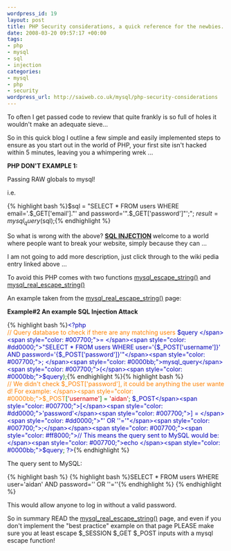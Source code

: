 ```yaml
--- 
wordpress_id: 19
layout: post
title: PHP Security considerations, a quick reference for the newbies.
date: 2008-03-20 09:57:17 +00:00
tags: 
- php
- mysql
- sql
- injection
categories: 
- mysql
- php
- security
wordpress_url: http://saiweb.co.uk/mysql/php-security-considerations
---
```

To often I get passed code to review that quite frankly is so full of holes it wouldn't make an adequate sieve...

So in this quick blog I outline a few simple and easily implemented steps to ensure as you start out in the world of PHP, your first site isn't hacked within 5 minutes, leaving you a whimpering wrek ...

<strong>PHP DON'T EXAMPLE 1:</strong>

Passing RAW globals to mysql!

i.e.

{% highlight bash %}$sql = "SELECT * FROM users WHERE email='.$_GET['email']."' and password='".$_GET['password']"';";
$result = mysql_query($sql);{% endhighlight %}

So what is wrong with the above? <strong><a title="SQL INject Wikipedia Entry" href="http://en.wikipedia.org/wiki/SQL_injection" target="_blank">SQL INJECTION</a> </strong>welcome to a world where people want to break your website, simply because they can ...

I am not going to add more description, just click through to the wiki pedia entry linked above ...

To avoid this PHP comes with two functions <a title="PHP mysql_escape_string()" href="http://www.php.net/mysql_escape_string" target="_blank">mysql_escape_string()</a> and <a title="PHP mysql_real_escape_string()" href="http://www.php.net/mysql_real_escape_string" target="_blank">mysql_real_escape_string()</a>

An example taken from the <a title="PHP mysql_real_escape_string()" href="http://www.php.net/mysql_real_escape_string" target="_blank">mysql_real_escape_string()</a> page:
<p class="example"><strong>Example#2 An example SQL Injection Attack</strong></p>

{% highlight bash %}<span style="color: #000000;"><span style="color: #0000bb;">&lt;?php
</span><span style="color: #ff8000;">// Query database to check if there are any matching users
</span><span style="color: #0000bb;">$query </span><span style="color: #007700;">= </span><span style="color: #dd0000;">"SELECT * FROM users WHERE user='{$_POST['username']}' AND password='{$_POST['password']}'"</span><span style="color: #007700;">;
</span><span style="color: #0000bb;">mysql_query</span><span style="color: #007700;">(</span><span style="color: #0000bb;">$query</span><span style="color: #007700;">);</span></span>{% endhighlight %}{% highlight bash %}<span style="color: #000000;"><span style="color: #007700;"> </span><span style="color: #ff8000;">// We didn't check $_POST['password'], it could be anything the user wanted! For example:
</span><span style="color: #0000bb;">$_POST</span><span style="color: #007700;">[</span><span style="color: #dd0000;">'username'</span><span style="color: #007700;">] = </span><span style="color: #dd0000;">'aidan'</span><span style="color: #007700;">;
</span><span style="color: #0000bb;">$_POST</span><span style="color: #007700;">[</span><span style="color: #dd0000;">'password'</span><span style="color: #007700;">] = </span><span style="color: #dd0000;">"' OR ''='"</span><span style="color: #007700;">;</span></span><span style="color: #007700;"><span style="color: #ff8000;">// This means the query sent to MySQL would be:
</span><span style="color: #007700;">echo </span><span style="color: #0000bb;">$query</span><span style="color: #007700;">;
</span><span style="color: #0000bb;">?&gt;</span></span>{% endhighlight %}
<p class="example-contents">The query sent to MySQL:</p>

{% highlight bash %}
{% highlight bash %}SELECT * FROM users WHERE user='aidan' AND password='' OR ''=''{% endhighlight %}
{% endhighlight %}
<p class="example-contents">This would allow anyone to log in without a valid password.</p>
<p class="example-contents">So in summary READ the <a title="PHP mysql_real_escape_string()" href="http://www.php.net/mysql_real_escape_string" target="_blank">mysql_real_escape_string()</a> page, and even if you don't implement the "best practice" example on that page PLEASE make sure you at least escape $_SESSION $_GET $_POST inputs with a mysql escape function!</p>
<p class="example-contents"></p>
<p class="example-contents"></p>
